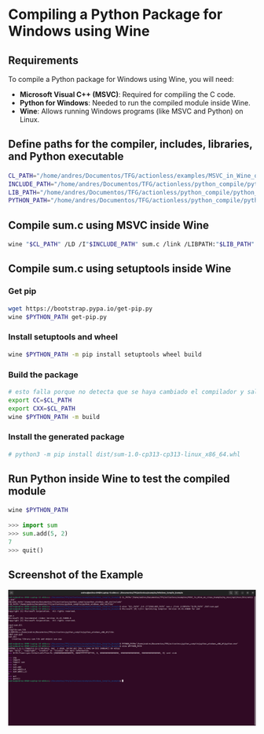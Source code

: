 # Compiling a Python Package for Windows using Wine

## Requirements
To compile a Python package for Windows using Wine, you will need:
- **Microsoft Visual C++ (MSVC)**: Required for compiling the C code.
- **Python for Windows**: Needed to run the compiled module inside Wine.
- **Wine**: Allows running Windows programs (like MSVC and Python) on Linux.

## Define paths for the compiler, includes, libraries, and Python executable
```bash
CL_PATH="/home/andres/Documentos/TFG/actionless/examples/MSVC_in_Wine_on_Linux_Example/my_msvc/opt/msvc/bin/x64/cl.exe"
INCLUDE_PATH="/home/andres/Documentos/TFG/actionless/python_compile/python_windows_x86_64/include"
LIB_PATH="/home/andres/Documentos/TFG/actionless/python_compile/python_windows_x86_64/libs"
PYTHON_PATH="/home/andres/Documentos/TFG/actionless/python_compile/python_windows_x86_64/python.exe"
```

## Compile sum.c using MSVC inside Wine
```bash
wine "$CL_PATH" /LD /I"$INCLUDE_PATH" sum.c /link /LIBPATH:"$LIB_PATH" /OUT:sum.pyd
```

## Compile sum.c using setuptools inside Wine

### Get pip
```bash
wget https://bootstrap.pypa.io/get-pip.py
wine $PYTHON_PATH get-pip.py
```

### Install setuptools and wheel
```bash
wine $PYTHON_PATH -m pip install setuptools wheel build
```

### Build the package
```bash
# esto falla porque no detecta que se haya cambiado el compilador y sale el error de que falta el MSVC
export CC=$CL_PATH
export CXX=$CL_PATH
wine $PYTHON_PATH -m build
```

### Install the generated package
```bash
# python3 -m pip install dist/sum-1.0-cp313-cp313-linux_x86_64.whl
```

## Run Python inside Wine to test the compiled module
```bash
wine $PYTHON_PATH
```

```python
>>> import sum
>>> sum.add(5, 2)
7
>>> quit()
```

## Screenshot of the Example
![Example in a terminal](Windows_Compile_Example.png)
